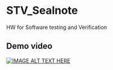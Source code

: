 # STV_Sealnote
HW for Software testing and Verification
## Demo video
[![IMAGE ALT TEXT HERE](http://img.youtube.com/vi/YOUTUBE_VIDEO_ID_HERE/0.jpg)](http://www.youtube.com/watch?v=NQj2gykNK4M)
